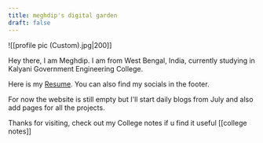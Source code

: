 ```yaml
---
title: meghdip's digital garden
draft: false
---
```

![[profile pic (Custom).jpg|200]]


Hey there, I am Meghdip. I am from West Bengal, India, currently studying in Kalyani Government Engineering College.

Here is my [Resume](https://drive.google.com/open?id=1p8XuXfwnz3xuiy6yBJ-__QmZwfpsVirm&usp=drive_fs). You can also find my socials in the footer.

For now the website is still empty but I'll start daily blogs from July and also add pages for all the projects.

Thanks for visiting, check out my College notes if u find it useful
[[college notes]]
